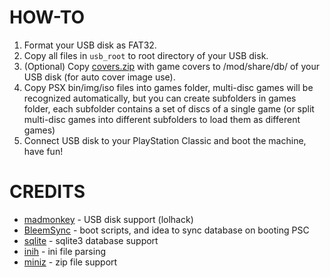 HOW-TO
======
1. Format your USB disk as FAT32.
2. Copy all files in `usb_root` to root directory of your USB disk.
3. (Optional) Copy [covers.zip](https://drive.google.com/open?id=1OWaQJp6KdcwAiiu9GG8Fxt2f3aEcFUqA) with game covers to /mod/share/db/ of your USB disk (for auto cover image use).
4. Copy PSX bin/img/iso files into games folder, multi-disc games will be recognized automatically, but you can create subfolders in games folder, each subfolder contains a set of discs of a single game (or split multi-disc games into different subfolders to load them as different games)
5. Connect USB disk to your PlayStation Classic and boot the machine, have fun!

CREDITS
=======
* [madmonkey](https://github.com/madmonkey1907) - USB disk support (lolhack)
* [BleemSync](https://github.com/pathartl/BleemSync) - boot scripts, and idea to sync database on booting PSC
* [sqlite](https://www.sqlite.org) - sqlite3 database support
* [inih](https://github.com/benhoyt/inih) - ini file parsing
* [miniz](https://github.com/richgel999/miniz) - zip file support
